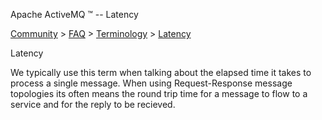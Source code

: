Apache ActiveMQ ™ -- Latency 

[Community](community.html) > [FAQ](faq.html) > [Terminology](terminology.html) > [Latency](latency.html)


Latency

We typically use this term when talking about the elapsed time it takes to process a single message. When using Request-Response message topologies its often means the round trip time for a message to flow to a service and for the reply to be recieved.

